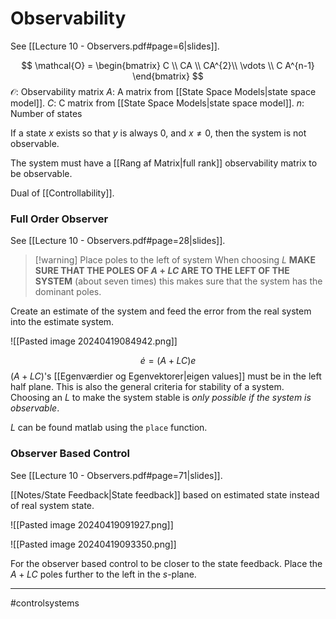 # Observability
See [[Lecture 10 - Observers.pdf#page=6|slides]].

$$
\mathcal{O} = 
\begin{bmatrix}
C \\
CA \\
CA^{2}\\
\vdots \\
C A^{n-1}
\end{bmatrix}
$$
$\mathcal{O}$: Observability matrix
$A$: A matrix from [[State Space Models|state space model]].
$C$: C matrix from [[State Space Models|state space model]].
$n$: Number of states

If a state $x$ exists so that $y$ is always $0$, and $x \neq 0$, then the system is not observable.

The system must have a [[Rang af Matrix|full rank]] observability matrix to be observable.

Dual of [[Controllability]].

### Full Order Observer
See [[Lecture 10 - Observers.pdf#page=28|slides]].

>[!warning] Place poles to the left of system
>When choosing $L$ **MAKE SURE THAT THE POLES OF $A+LC$ ARE TO THE LEFT OF THE SYSTEM** (about seven times) this makes sure that the system has the dominant poles.

Create an estimate of the system and feed the error from the real system into the estimate system.

![[Pasted image 20240419084942.png]]

$$
\dot{e} = (A + LC) e
$$
$(A + LC)$'s [[Egenværdier og Egenvektorer|eigen values]] must be in the left half plane. This is also the general criteria for stability of a system. Choosing an $L$ to make the system stable is *only possible if the system is observable*.

$L$ can be found matlab using the `place` function.

### Observer Based Control
See [[Lecture 10 - Observers.pdf#page=71|slides]].

[[Notes/State Feedback|State feedback]] based on estimated state instead of real system state.

![[Pasted image 20240419091927.png]]

![[Pasted image 20240419093350.png]]

For the observer based control to be closer to the state feedback. Place the $A+LC$ poles further to the left in the $s$-plane.

---
#controlsystems